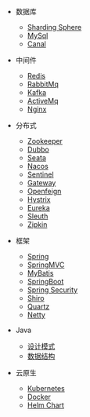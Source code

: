 <!-- docs/_sidebar.md -->


* 数据库
    * [Sharding Sphere](ShardingSphere/ShardingSphere5.md)
    * [MySql](MySql/MySql.md)
    * [Canal](Canal/Canal.md)

* 中间件
    * [Redis](Redis/Redis.md)
    * [RabbitMq](RabbitMq/RabbitMq.md)
    * [Kafka](Kafka/Kafka.md)
    * [ActiveMq](ActiveMq/ActiveMq.md)
    * [Nginx](Nginx/Nginx.md)

* 分布式
    * [Zookeeper](Zookeeper/Zookeeper.md)
    * [Dubbo](Dubbo/Dubbo.md)
    * [Seata](SpringCloud/Seata.md)
    * [Nacos](SpringCloud/Nacos.md)
    * [Sentinel](SpringCloud/Sentinel.md)
    * [Gateway](SpringCloud/Gateway.md)
    * [Openfeign](SpringCloud/Openfeign.md)
    * [Hystrix](SpringCloud/Hystrix.md)
    * [Eureka](SpringCloud/Eureka.md)
    * [Sleuth](SpringCloud/Sleuth.md)
    * [Zipkin](SpringCloud/Zipkin.md)

* 框架
    * [Spring](Spring/Spring.md)
    * [SpringMVC](SpringMVC/SpringMVC.md)
    * [MyBatis](MyBatis/MyBatis.md)
    * [SpringBoot](SpringBoot/SpringBoot.md)
    * [Spring Security](SpringSecurity/SpringSecurity.md)
    * [Shiro](Shiro/Shiro.md)
    * [Quartz](Quartz/Quartz.md)
    * [Netty](Netty/Netty.md)

* Java
    * [设计模式](DesignPatterns/DesignPatterns.md)
    * [数据结构](DataStructure/DataStructure.md)
      
* 云原生
    * [Kubernetes](Kubernetes/Kubernetes.md)
    * [Docker](Docker/Docker.md)
    * [Helm Chart](HelmChart/HelmChart.md)